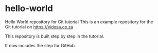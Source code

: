 # hello-world
Hello World repository for Git tutorial
This is an example repository for the Git tutorial on https://vidosa.co.za

This repository is built step by step in the tutorial.

It now includes the step for GitHub.
